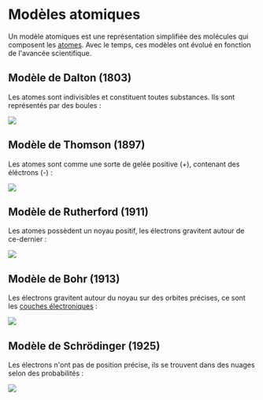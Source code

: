 # Modèles atomiques
Un modèle atomiques est une représentation simplifiée des molécules qui composent les [atomes](atome.md). Avec le temps, ces modèles ont évolué en fonction de l'avancée scientifique.

## Modèle de Dalton (1803)
Les atomes sont indivisibles et constituent toutes substances. Ils sont représentés par des boules :

![](modele-dalton.png)

## Modèle de Thomson (1897)
Les atomes sont comme une sorte de gelée positive (+), contenant des éléctrons (-) :

![](modele-thomson.png)

## Modèle de Rutherford (1911)
Les atomes possèdent un noyau positif, les électrons gravitent autour de ce-dernier :

![](modele-rutherford.png)

## Modèle de Bohr (1913)
Les électrons gravitent autour du noyau sur des orbites précises, ce sont les [couches électroniques](couches%20électroniques.md) :

![](modele-bohr.png)

## Modèle de Schrödinger (1925)
Les électrons n'ont pas de position précise, ils se trouvent dans des nuages selon des probabilités :

![](modele-schrodinger.png)